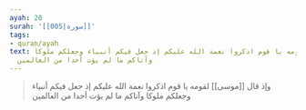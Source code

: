 ```yaml
---
ayah: 20
surah: '[[005|سورة]]'
tags:
- quran/ayah
text: وإذ قال موسى لقومه يا قوم اذكروا نعمة الله عليكم إذ جعل فيكم أنبياء وجعلكم ملوكا
  وآتاكم ما لم يؤت أحدا من العالمين
---
```

> وإذ قال [[موسى]] لقومه يا قوم اذكروا نعمة الله عليكم إذ جعل فيكم أنبياء وجعلكم ملوكا وآتاكم ما لم يؤت أحدا من العالمين
